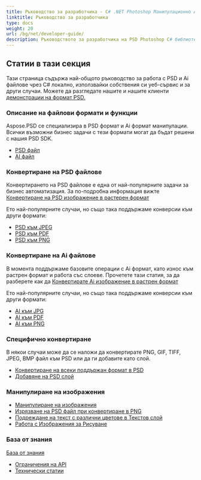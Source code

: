 ```yaml
---
title: Ръководство за разработчика - C# .NET Photoshop Манипулационно API
linktitle: Ръководство за разработчика
type: docs
weight: 20
url: /bg/net/developer-guide/
description: Ръководството за разработчика на PSD Photoshop C# библиотеката обяснява как да използвате C#, за да работите с PSD и Ai файлове локално, чрез собствен уеб услуга или в други случаи.
---
```


## **Статии в тази секция**
Тази страница съдържа най-общото ръководство за работа с PSD и Ai файлове чрез C# локално, използвайки собствения си уеб-сървис и за други случаи. Можете да разгледате нашите и нашите клиенти [демонстрации на формат PSD.](/psd/bg/net/showcases/)
### **Описание на файлови формати и функции**
Aspose.PSD се специализира в PSD формат и Ai формат манипулации. Всички възможни бизнес задачи с тези формати могат да бъдат решени с нашия PSD SDK.

- [PSD файл](/psd/bg/net/psd-file/)
- [AI файл](/psd/bg/net/ai-adobe-illustrator-format/)
### **Конвертиране на PSD файлове**
Конвертирането на PSD файлове е една от най-популярните задачи за бизнес автоматизация. За по-подробна информация вижте [Конвертиране на PSD изображение в растерен формат](/psd/bg/net/converting-psd-image-to-raster-format/)

Ето най-популярните случаи, но също така поддържаме конверсии към други формати:

- [PSD към JPEG](/psd/bg/net/psd-to-jpg/) 
- [PSD към PDF](/psd/bg/net/psd-to-pdf/) 
- [PSD към PNG](/psd/bg/net/psd-to-png/) 
### **Конвертиране на Ai файлове**
В момента поддържаме базовите операции с Ai формат, като износ към растрен формат и работа със слоеве. Прочетете тази статия, за да разберете как да [Конвертирате Ai изображение в растрен формат](/psd/bg/net/converting-ai-image-to-raster-format/)

Ето най-популярните случаи, но също така поддържаме конверсии към други формати:

- [AI към JPG](/psd/bg/net/ai-to-jpg/) 
- [AI към PDF](/psd/bg/net/ai-to-pdf/) 
- [AI към PNG](/psd/bg/net/ai-to-png/)

### **Специфично конвертиране**
В някои случаи може да се наложи да конвертирате PNG, GIF, TIFF, JPEG, BMP файл към PSD или да ги добавите като слой.

- [Конвертиране на всеки поддържан формат в PSD](/psd/bg/net/convert-image-to-psd-format/)
- [Добавяне на PSD слой](/psd/bg/net/add-layer-to-psd/)
### **Манипулиране на изображения**
- [Манипулиране на изображения](/psd/bg/net/manipulating-images/)
- [Изрязване на PSD файл при конвертиране в PNG](/psd/bg/net/cropping-psd-file-while-converting-to-png/)
- [Подреждане на текст с различни цветове в Текстов слой](/psd/bg/net/working-with-drawing-images/)
- [Работа с Изображения за Рисуване](/psd/bg/net/working-with-drawing-images/) 
### **База от знания**
[База от знания](/psd/bg/net/knowledge-base/) 

- [Ограничения на API](/psd/bg/net/api-limitations/) 
- [Технически статии](/psd/bg/net/technical-articles/) 